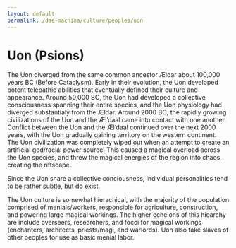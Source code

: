 ```yaml
---
layout: default
permalink: /dae-machina/culture/peoples/uon
---
```


# Uon (Psions)

The Uon diverged from the same common ancestor Ældar about 100,000 years BC (Before Cataclysm). Early in their evolution, the Uon developed potent telepathic abilities that eventually defined their culture and appearance. 
Around 50,000 BC, the Uon had developed a collective consciousness spanning their entire species, and the Uon physiology had diverged substantialy from the Ældar. 
Around 2000 BC, the rapidly growing civilizations of the Uon and the Æl’daal came into contact with one another. Conflict between the Uon and the Æl’daal continued over the next 2000 years, 
with the Uon gradually gaining territory on the western continent. The Uon civilization was completely wiped out when an attempt to create an artificial god/racial power source. 
This caused a magical overload across the Uon species, and threw the magical energies of the region into chaos, creating the riftscape. 

Since the Uon share a collective conciousness, individual personalities tend to be rather subtle, but do exist.

The Uon culture is somewhat hierachical, with the majority of the population comprised of menials/workers, responsible for agriculture, construction, and powering large magical workings. The higher echelons of this hiearchy are include overseers, researchers, and focci for magical workings (enchanters, architects, priests/magi, and warlords).
Uon also take slaves of other peoples for use as basic menial labor.